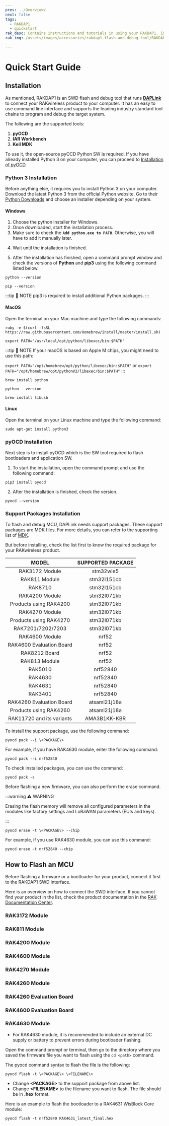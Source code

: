 ```yaml
---
prev: ../Overview/
next: false
tags:
  - RAKDAP1
  - quickstart
rak_desc: Contains instructions and tutorials in using your RAKDAP1. Instructions are written in a detailed and step-by-step manner for an easier experience in setting up your device.
rak_img: /assets/images/accessories/rakdap1-flash-and-debug-tool/RAKDAP1.png

---
```


# Quick Start Guide

## Installation

As mentioned, RAKDAP1 is an SWD flash and debug tool that runs [**DAPLink**](https://os.mbed.com/docs/mbed-os/v5.15/tools/daplink.html#daplink-features) to connect your RAKwireless product to your computer. It has an easy to use command line interface and supports the leading industry standard tool chains to program and debug the target system.

The following are the supported tools:

1. **pyOCD**
2. **IAR Workbench**
3. **Keil MDK**

To use it, the open-source pyOCD Python SW is required. If you have already installed Python 3 on your computer, you can proceed to [Installation of pyOCD](#installation-of-pyocd).

### Python 3 Installation

Before anything else, it requires you to install Python 3 on your computer. Download the latest Python 3 from the official Python website. Go to their [Python Downloads](https://www.python.org/downloads/) and choose an installer depending on your system.


#### Windows

1. Choose the python installer for Windows.
2. Once downloaded, start the installation process.
3. Make sure to check the **`Add python.exe to PATH`**. Otherwise, you will have to add it manually later.


<rk-img
  src="/assets/images/accessories/rakdap1-flash-and-debug-tool/RAKDAP1_New_2.png"
  width="60%"
  caption="Installing Python for Windows"
/>

4. Wait until the installation is finished.


<rk-img
  src="/assets/images/accessories/rakdap1-flash-and-debug-tool/RAKDAP1_New_3.png"
  width="60%"
  caption="Disable the Path Limit"
/>

5. After the installation has finished, open a command prompt window and check the versions of **Python** and **pip3** using the following command listed below.


```
python --version
```

```
pip --version
```

<rk-img
  src="/assets/images/accessories/rakdap1-flash-and-debug-tool/RAKDAP1_New_4.png"
  width="75%"
  caption="Checking the Python and pip3 versions"
/>

:::tip 📝 NOTE
pip3 is required to install additional Python packages.
:::

#### MacOS

Open the terminal on your Mac machine and type the following commands:

```
ruby -e $(curl -fsSL https://raw.githubusercontent.com/Homebrew/install/master/install.sh)
```

```
export PATH="/usr/local/opt/python/libexec/bin:$PATH"
```

:::tip 📝 NOTE
If your macOS is based on Apple M chips, you might need to use this path:

`export PATH="/opt/homebrew/opt/python/libexec/bin:$PATH"` or `export PATH="/opt/homebrew/opt/python@3/libexec/bin:$PATH"`
:::

```
brew install python
```

```
python --version
```

```
brew install libusb
```

#### Linux

Open the terminal on your Linux machine and type the following command:

```
sudo apt-get install python3
```

### pyOCD Installation

Next step is to install pyOCD which is the SW tool required to flash bootloaders and application SW.

1. To start the installation, open the command prompt and use the following command:

```
pip3 install pyocd
```

<rk-img
  src="/assets/images/accessories/rakdap1-flash-and-debug-tool/RAKDAP1_New_5.png"
  width="75%"
  caption="Installing pyOCD"
/>

2. After the installation is finished, check the version.

```
pyocd --version
```

<rk-img
  src="/assets/images/accessories/rakdap1-flash-and-debug-tool/RAKDAP1_New_6.png"
  width="75%"
  caption="pyOCD version"
/>

### Support Packages Installation

To flash and debug MCU, DAPLink needs support packages. These support packages are MDK files. For more details, you can refer to the supporting list of [MDK](https://www.keil.com/dd2/Pack/).

But before installing, check the list first to know the required package for your RAKwireless product.


<table style="text-align: center">
<thead>
  <tr>
    <th>MODEL</th>
    <th>SUPPORTED PACKAGE</th>
  </tr>
</thead>
<tbody>
    <tr>
      <td>RAK3172 Module</td>
      <td>stm32wle5</td>
    </tr>
    <tr>
      <td>RAK811 Module</td>
      <td>stm32l151cb</td>
    </tr>
    <tr>
      <td>RAK8710</td>
      <td>stm32l151cb</td>
    </tr>
    <tr>
      <td>RAK4200 Module</td>
      <td>stm32l071kb</td>
    </tr>
    <tr>
      <td>Products using RAK4200</td>
      <td>stm32l071kb</td>
    </tr>
    <tr>
      <td>RAK4270 Module</td>
      <td>stm32l071kb</td>
    </tr>
    <tr>
      <td>Products using RAK4270</td>
      <td>stm32l071kb</td>
    </tr>
    <tr>
      <td>RAK7201/7202/7203</td>
      <td>stm32l071kb</td>
    </tr>
    <tr>
      <td>RAK4600 Module</td>
      <td>nrf52</td>
    </tr>
    <tr>
      <td>RAK4600 Evaluation Board</td>
      <td>nrf52</td>
    </tr>
      <tr>
      <td>RAK8212 Board</td>
      <td>nrf52</td>
    </tr>
    <tr>
      <td>RAK813 Module</td>
      <td>nrf52</td>
    </tr>
    <tr>
      <td>RAK5010</td>
      <td>nrf52840</td>
    </tr>
    <tr>
      <td>RAK4630</td>
      <td>nrf52840</td>
    </tr>
    <tr>
      <td>RAK4631</td>
      <td>nrf52840</td>
    </tr>
    <tr>
      <td>RAK3401</td>
      <td>nrf52840</td>
    </tr>
    <tr>
      <td>RAK4260 Evaluation Board</td>
      <td>atsaml21j18a</td>
    </tr>
    <tr>
      <td>Products using RAK4260</td>
      <td>atsaml21j18a</td>
    </tr>
    <tr>
      <td>RAK11720 and its variants</td>
      <td>AMA3B1KK-KBR</td>
    </tr>
</tbody>
</table>

To install the support package, use the following command:

```
pyocd pack --i \<PACKAGE\>
```
For example, if you have RAK4630 module, enter the following command:

```
pyocd pack --i nrf52840
```
<rk-img
  src="/assets/images/accessories/rakdap1-flash-and-debug-tool/RAKDAP1_New_7.png"
  width="75%"
  caption="Installing NRF52840 into the RAK4630 module"
/>

To check installed packages, you can use the command:

```
pyocd pack -s
```

Before flashing a new firmware, you can also perform the erase command.

:::warning ⚠️ WARNING

Erasing the flash memory will remove all configured parameters in the modules like factory settings and LoRaWAN parameters (EUIs and keys).

:::

```
pyocd erase -t \<PACKAGE\> --chip
```

For example, if you use RAK4630 module, you can use this command:

```
pyocd erase -t nrf52840 --chip
```

## How to Flash an MCU

Before flashing a firmware or a bootloader for your product, connect it first to the RAKDAP1 SWD interface.

Here is an overview on how to connect the SWD interface. If you cannot find your product in the list, check the product documentation in the [RAK Documentation Center](https://docs.rakwireless.com).

### RAK3172 Module

<rk-img
  src="/assets/images/accessories/rakdap1-flash-and-debug-tool/rak3172-swd.png"
  width="40%"
  caption="RAK3172 Module Pinout"
/>

### RAK811 Module

<rk-img
  src="/assets/images/accessories/rakdap1-flash-and-debug-tool/rak811.svg"
  width="40%"
  caption="RAK811 Module Pinout"
/>

### RAK4200 Module

<rk-img
  src="/assets/images/accessories/rakdap1-flash-and-debug-tool/7.rak4200-swd.png"
  width="40%"
  caption="RAK4200 Module Pinout"
/>

### RAK4600 Module


<rk-img
  src="/assets/images/accessories/rakdap1-flash-and-debug-tool/8.rak4600-swd.png"
  width="60%"
  caption="RAK4600 Module Pinout"
/>

### RAK4270 Module


<rk-img
  src="/assets/images/accessories/rakdap1-flash-and-debug-tool/rak4270.svg"
  width="40%"
  caption="RAK4270 Module Pinout"
/>

### RAK4260 Module

<rk-img
  src="/assets/images/accessories/rakdap1-flash-and-debug-tool/rak4260.png"
  width="60%"
  caption="RAK4260 Module Pinout"
/>

### RAK4260 Evaluation Board

<rk-img
  src="/assets/images/accessories/rakdap1-flash-and-debug-tool/rak4260.svg"
  width="40%"
  caption="RAK4260 Evaluation Board Pinout"
/>

### RAK4600 Evaluation Board

<rk-img
  src="/assets/images/accessories/rakdap1-flash-and-debug-tool/rak4600.svg"
  width="40%"
  caption="RAK4600 Evaluation Board Pinout"
/>

### RAK4630 Module
- For RAK4630 module, it is recommended to include an external DC supply or battery to prevent errors during bootloader flashing.

<rk-img
  src="/assets/images/accessories/rakdap1-flash-and-debug-tool/RAKDAP1_New_1.png"
  width="50%"
  caption="RAK4630 in WisBlock Base"
/>

Open the command prompt or terminal, then go to the directory where you saved the firmware file you want to flash using the `cd <path>` command.

The pyocd command syntax to flash the file is the following:

```
pyocd flash -t \<PACKAGE\> \<FILENAME\>
```

- Change **\<PACKAGE\>** to the support package from above list.
- Change **\<FILENAME\>** to the filename you want to flash. The file should be in __.hex__ format.

Here is an example to flash the bootloader to a RAK4631 WisBlock Core module:

```
pyocd flash -t nrf52840 RAK4631_latest_final.hex
```
<rk-img
  src="/assets/images/accessories/rakdap1-flash-and-debug-tool/RAKDAP1_New_9.png"
  width="80%"
  caption="Flashing the bootloader into the RAK4630 module"
/>

<rk-img
  src="/assets/images/accessories/rakdap1-flash-and-debug-tool/RAKDAP1_New_10.png"
  width="80%"
  caption="Flashing bootloader completed"
/>